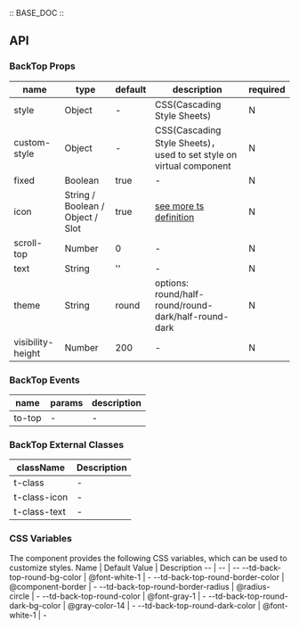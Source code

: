 :: BASE_DOC ::

## API

### BackTop Props

name | type | default | description | required
-- | -- | -- | -- | --
style | Object | - | CSS(Cascading Style Sheets) | N
custom-style | Object | - | CSS(Cascading Style Sheets)，used to set style on virtual component | N
fixed | Boolean | true | \- | N
icon | String / Boolean / Object / Slot | true | [see more ts definition](https://github.com/Tencent/tdesign-miniprogram/blob/develop/src/common/common.ts) | N
scroll-top | Number | 0 | \- | N
text | String | '' | \- | N
theme | String | round | options: round/half-round/round-dark/half-round-dark | N
visibility-height | Number | 200 | \- | N

### BackTop Events

name | params | description
-- | -- | --
to-top | \- | \-
### BackTop External Classes

className | Description
-- | --
t-class | \-
t-class-icon | \-
t-class-text | \-

### CSS Variables

The component provides the following CSS variables, which can be used to customize styles.
Name | Default Value | Description 
-- | -- | --
--td-back-top-round-bg-color | @font-white-1 | - 
--td-back-top-round-border-color | @component-border | - 
--td-back-top-round-border-radius | @radius-circle | - 
--td-back-top-round-color | @font-gray-1 | - 
--td-back-top-round-dark-bg-color | @gray-color-14 | - 
--td-back-top-round-dark-color | @font-white-1 | -